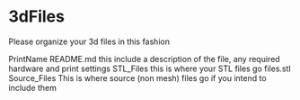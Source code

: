 # 3dFiles

Please organize your 3d files in this fashion

PrintName
  README.md   this include a description of the file, any required hardware and print settings
  STL_Files   this is where your STL files go
    files.stl
  Source_Files This is where source (non mesh) files go if you intend to include them
